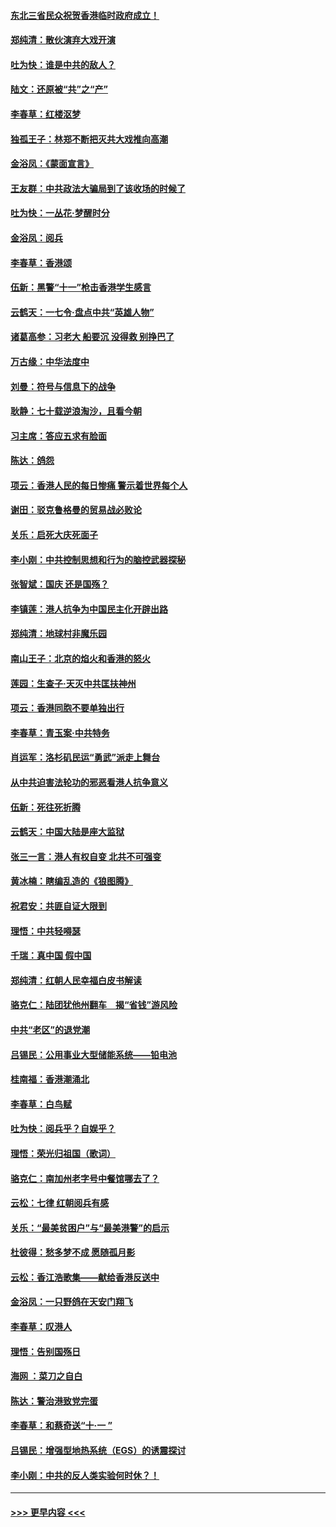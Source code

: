 #### [东北三省民众祝贺香港临时政府成立！](../pages/nsc993/n11571215.md?t=10061256) 
#### [郑纯清：散伙演弃大戏开演](../pages/nsc993/n11570826.md?t=10061256) 
#### [吐为快：谁是中共的敌人？](../pages/nsc993/n11570817.md?t=10061256) 
#### [陆文：还原被“共”之“产”](../pages/nsc993/n11570798.md?t=10061256) 
#### [李春草：红楼沤梦](../pages/nsc993/n11569673.md?t=10061256) 
#### [独孤王子：林郑不断把灭共大戏推向高潮](../pages/nsc993/n11569381.md?t=10061256) 
#### [金浴凤：《蒙面宣言》](../pages/nsc993/n11569368.md?t=10061256) 
#### [王友群：中共政法大骗局到了该收场的时候了](../pages/nsc993/n11568940.md?t=10061256) 
#### [吐为快：一丛花‧梦醒时分](../pages/nsc993/n11567491.md?t=10061256) 
#### [金浴凤：阅兵](../pages/nsc993/n11567454.md?t=10061256) 
#### [李春草：香港颂](../pages/nsc993/n11567444.md?t=10061256) 
#### [伍新：黑警“十一”枪击香港学生感言](../pages/nsc993/n11567426.md?t=10061256) 
#### [云鹤天：一七令‧盘点中共“英雄人物”](../pages/nsc993/n11567091.md?t=10061256) 
#### [诸葛高参：习老大 船要沉 没得救 别挣巴了](../pages/nsc993/n11566976.md?t=10061256) 
#### [万古缘：中华法度中](../pages/nsc993/n11566726.md?t=10061256) 
#### [刘曼：符号与信息下的战争](../pages/nsc993/n11564655.md?t=10061256) 
#### [耿静：七十载逆浪淘沙，且看今朝](../pages/nsc993/n11564520.md?t=10061256) 
#### [习主席：答应五求有脸面](../pages/nsc993/n11563953.md?t=10061256) 
#### [陈达：鸽怨](../pages/nsc993/n11561879.md?t=10061256) 
#### [项云：香港人民的每日惨痛  警示着世界每个人](../pages/nsc993/n11559273.md?t=10061256) 
#### [谢田：驳克鲁格曼的贸易战必败论](../pages/nsc993/n11555840.md?t=10061256) 
#### [关乐：启死大庆死面子](../pages/nsc993/n11556823.md?t=10061256) 
#### [李小刚：中共控制思想和行为的脑控武器探秘](../pages/nsc993/n11556776.md?t=10061256) 
#### [张智斌：国庆  还是国殇？](../pages/nsc993/n11556617.md?t=10061256) 
#### [李镇莲：港人抗争为中国民主化开辟出路](../pages/nsc993/n11556570.md?t=10061256) 
#### [郑纯清：地球村非魔乐园](../pages/nsc993/n11555415.md?t=10061256) 
#### [南山王子：北京的焰火和香港的怒火](../pages/nsc993/n11555318.md?t=10061256) 
#### [莲园：生查子·天灭中共匡扶神州](../pages/nsc993/n11555302.md?t=10061256) 
#### [项云：香港同胞不要单独出行](../pages/nsc993/n11555276.md?t=10061256) 
#### [李春草：青玉案‧中共特务](../pages/nsc993/n11552356.md?t=10061256) 
#### [肖运军：洛杉矶民运“勇武”派走上舞台](../pages/nsc993/n11551595.md?t=10061256) 
#### [从中共迫害法轮功的邪恶看港人抗争意义](../pages/nsc993/n11540858.md?t=10061256) 
#### [伍新：死往死折腾](../pages/nsc993/n11550174.md?t=10061256) 
#### [云鹤天：中国大陆是座大监狱](../pages/nsc993/n11550155.md?t=10061256) 
#### [张三一言：港人有权自变 北共不可强变](../pages/nsc993/n11550132.md?t=10061256) 
#### [黄冰楠：瞎编乱造的《狼图腾》](../pages/nsc993/n11550082.md?t=10061256) 
#### [祝君安：共匪自证大限到](../pages/nsc993/n11550041.md?t=10061256) 
#### [理悟：中共轻嘚瑟](../pages/nsc993/n11547978.md?t=10061256) 
#### [千瑞：真中国 假中国](../pages/nsc993/n11547865.md?t=10061256) 
#### [郑纯清：红朝人民幸福白皮书解读](../pages/nsc993/n11547499.md?t=10061256) 
#### [骆克仁：陆团犹他州翻车　揭“省钱”游风险](../pages/nsc993/n11546977.md?t=10061256) 
#### [中共“老区”的退党潮](../pages/nsc993/n11545995.md?t=10061256) 
#### [吕锡民：公用事业大型储能系统——铅电池](../pages/nsc993/n11545701.md?t=10061256) 
#### [桂南福：香港潮涌北](../pages/nsc993/n11545682.md?t=10061256) 
#### [李春草：白鸟赋](../pages/nsc993/n11545663.md?t=10061256) 
#### [吐为快：阅兵乎？自娱乎？](../pages/nsc993/n11545625.md?t=10061256) 
#### [理悟：荣光归祖国（歌词）](../pages/nsc993/n11545616.md?t=10061256) 
#### [骆克仁：南加州老字号中餐馆哪去了？](../pages/nsc993/n11545120.md?t=10061256) 
#### [云松：七律 红朝阅兵有感](../pages/nsc993/n11542394.md?t=10061256) 
#### [关乐：“最美贫困户”与“最美港警”的启示](../pages/nsc993/n11542252.md?t=10061256) 
#### [杜彼得：愁多梦不成 愿随孤月影](../pages/nsc993/n11540296.md?t=10061256) 
#### [云松：香江浩歌集——献给香港反送中](../pages/nsc993/n11540149.md?t=10061256) 
#### [金浴凤：一只野鸽在天安门翔飞](../pages/nsc993/n11540280.md?t=10061256) 
#### [李春草：叹港人](../pages/nsc993/n11540119.md?t=10061256) 
#### [理悟：告别国殇日](../pages/nsc993/n11539610.md?t=10061256) 
#### [海网 ：菜刀之自白](../pages/nsc993/n11539597.md?t=10061256) 
#### [陈达：警治港致党完蛋](../pages/nsc993/n11538127.md?t=10061256) 
#### [李春草：和蔡奇送“十·一 ”](../pages/nsc993/n11537810.md?t=10061256) 
#### [吕锡民：增强型地热系统（EGS）的诱震探讨](../pages/nsc993/n11537765.md?t=10061256) 
#### [李小刚：中共的反人类实验何时休？！](../pages/nsc993/n11537669.md?t=10061256) 

----
#### [ >>> 更早内容 <<< ](../indexes/nsc993-earlier.md)

